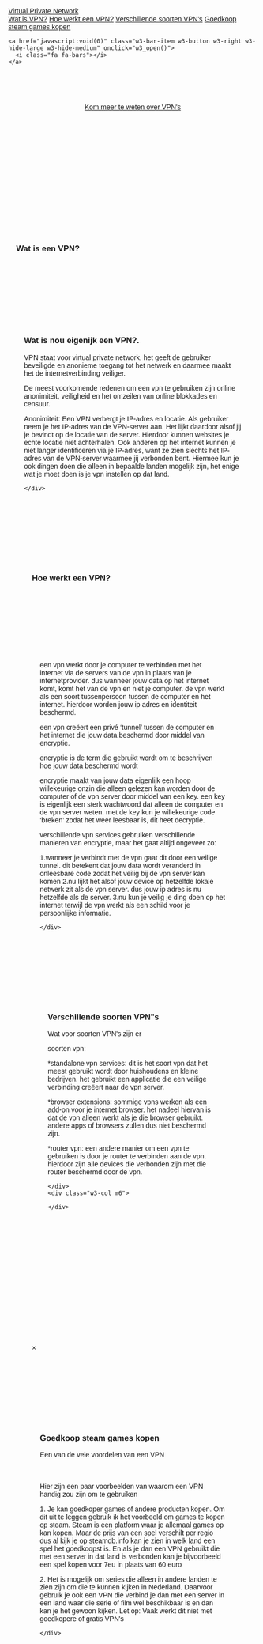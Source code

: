 

<html>
<title>VPN</title>
<meta charset="UTF-8">
<meta name="viewport" content="width=device-width, initial-scale=1">
<link rel="stylesheet" href="https://www.w3schools.com/w3css/4/w3.css">
<link rel="stylesheet" href="https://fonts.googleapis.com/css?family=Raleway">
<link rel="stylesheet" href="https://cdnjs.cloudflare.com/ajax/libs/font-awesome/4.7.0/css/font-awesome.min.css">
<style>
body,h1,h2,h3,h4,h5,h6 {font-family: "Raleway", sans-serif}

body, html {
  height: 100%;
  line-height: 1.8;
}

/* Full height image header */
.bgimg-1 {
  background-position: center;
  background-size: cover;
  background-image: url("/w3images/mac.jpg");
  min-height: 100%;
}

.w3-bar .w3-button {
  padding: 16px;
}
</style>
<body>


<div class="w3-top">
  <div class="w3-bar w3-white w3-card" id="myNavbar">
    <a href="#home" class="w3-bar-item w3-button w3-wide">Virtual Private Network</a>
    <!-- Right-sided navbar links -->
    <div class="w3-right w3-hide-small">
      <a href="#about" class="w3-bar-item w3-button">Wat is VPN?</a>
      <a href="#team" class="w3-bar-item w3-button"> Hoe werkt een VPN?</a>
      <a href="#work" class="w3-bar-item w3-button"> Verschillende soorten VPN's</a>
      <a href="#contact" class="w3-bar-item w3-button">Goedkoop steam games kopen</a>
    </div>
  

    <a href="javascript:void(0)" class="w3-bar-item w3-button w3-right w3-hide-large w3-hide-medium" onclick="w3_open()">
      <i class="fa fa-bars"></i>
    </a>
  </div>
</div>

<!-- Sidebar on small screens when clicking the menu icon -->
<nav class="w3-sidebar w3-bar-block w3-black w3-card w3-animate-left w3-hide-medium w3-hide-large" style="display:none" id="mySidebar">
  <a href="javascript:void(0)" onclick="w3_close()" class="w3-bar-item w3-button w3-large w3-padding-16">Close ×</a>
  <a href="#about" onclick="w3_close()" class="w3-bar-item w3-button">Wat is VPN?</a>
  <a href="#team" onclick="w3_close()" class="w3-bar-item w3-button">HOe werkt een VPN?</a>
  <a href="#work" onclick="w3_close()" class="w3-bar-item w3-button">Verschillende soorten VPN's</a>
  <a href="#pricing" onclick="w3_close()" class="w3-bar-item w3-button">Goedkoop steam games kopen</a>
  <a href="#contact" onclick="w3_close()" class="w3-bar-item w3-button">USE CODE CONTR0L #AD</a>
</nav>

<!-- Header with full-height image -->
<header class="bgimg-1 w3-display-container w3-grayscale-min" id="home">
  <div class="w3-display-left w3-text-white" style="padding:48px">
    <p><a href="#about" class="w3-button w3-white w3-padding-large w3-large w3-margin-top w3-opacity w3-hover-opacity-off">Kom meer te weten over VPN's</a></p>
  </div> 

</header>

<!-- About Section -->
<div class="w3-container" style="padding:128px 16px" id="about">
  <h3 class="w3-center">Wat is een VPN?</h3>


<!-- Promo Section - "We know design" -->
<div class="w3-container w3-white" style="padding:128px 16px">
  <div class="w3-row-padding">
    <div class="w3-col m6">
      <h3>Wat is nou eigenijk een VPN?.</h3>
      <p>VPN staat voor virtual private network, het geeft de gebruiker beveiligde en anonieme toegang tot het netwerk en daarmee maakt het de internetverbinding veiliger.

De meest voorkomende redenen om een vpn te gebruiken zijn online anonimiteit, veiligheid en het omzeilen van online blokkades en censuur.

Anonimiteit: Een VPN verbergt je IP-adres en locatie. Als gebruiker neem je het IP-adres van de VPN-server aan. Het lijkt daardoor alsof jij je bevindt op de locatie van de server. Hierdoor kunnen websites je echte locatie niet achterhalen. Ook anderen op het internet kunnen je niet langer identificeren via je IP-adres, want ze zien slechts het IP-adres van de VPN-server waarmee jij verbonden bent. Hiermee kun je ook dingen doen die alleen in bepaalde landen mogelijk zijn, het enige wat je moet doen is je vpn instellen op dat land.
 </p>
    </div>
    <div class="w3-col m6">
    
    </div>
  </div>
</div>

<!-- Team Section -->
<div class="w3-container" style="padding:128px 16px" id="team">
  <h3 class="w3-center">Hoe werkt een VPN?</h3>
 <div class="w3-container w3-light-grey" style="padding:128px 16px">
  <div class="w3-row-padding">
    <div class="w3-col m6">
     <p>een vpn werkt door je computer te verbinden met het internet via de servers van de vpn in plaats van je internetprovider. dus wanneer jouw data op het internet komt, komt het van de vpn en niet je computer. de vpn werkt als een soort tussenpersoon tussen de computer en het internet. hierdoor worden jouw ip adres en identiteit beschermd.



een vpn creëert een privé ‘tunnel’ tussen de computer en het internet die jouw data beschermd door middel van encryptie.

encryptie is de term die gebruikt wordt om te beschrijven hoe jouw data beschermd wordt

encryptie maakt van jouw data eigenlijk een hoop willekeurige onzin die alleen gelezen kan worden door de computer of de vpn server door middel van een key. een key is eigenlijk een sterk wachtwoord dat alleen de computer en de vpn server weten. met de key kun je willekeurige code ‘breken’ zodat het weer leesbaar is, dit heet decryptie.

verschillende vpn services gebruiken verschillende manieren van encryptie, maar het gaat altijd ongeveer zo:

1.wanneer je verbindt met de vpn gaat dit door een veilige tunnel. dit betekent dat jouw data wordt veranderd in onleesbare code zodat het veilig bij de vpn server kan komen
2.nu lijkt het alsof jouw device op hetzelfde lokale netwerk zit als de vpn server. dus jouw ip adres is nu hetzelfde als de server.
3.nu kun je veilig je ding doen op het internet terwijl de vpn werkt als een schild voor je persoonlijke informatie.
</p>
    </div>
    <div class="w3-col m6">
    
    </div>
  </div>
</div>

<div class="w3-container" style="padding:128px 16px" id="work">
  <h3 class="w3-center">Verschillende soorten VPN"s</h3>
  <p>Wat voor soorten VPN's zijn er</p>
      <p>soorten vpn:</p>

<p>*standalone vpn services:
dit is het soort vpn dat het meest gebruikt wordt door huishoudens en kleine bedrijven. het gebruikt een applicatie die een veilige verbinding creëert naar de vpn server.</p>

<p>*browser extensions: 
sommige vpns werken als een add-on voor je internet browser. het nadeel hiervan is dat de vpn alleen werkt als je die browser gebruikt. andere apps of browsers zullen dus niet beschermd zijn.</p>

<p>*router vpn:
een andere manier om een vpn te gebruiken is door je router te verbinden aan de vpn. hierdoor zijn alle devices die verbonden zijn met die router beschermd door de vpn.</p>

    </div>
    <div class="w3-col m6">

    </div>
  </div>
</div>


<!-- Modal for full size images on click-->
<div id="modal01" class="w3-modal w3-black" onclick="this.style.display='none'">
  <span class="w3-button w3-xxlarge w3-black w3-padding-large w3-display-topright" title="Close Modal Image">×</span>
  <div class="w3-modal-content w3-animate-zoom w3-center w3-transparent w3-padding-64">
    <img id="img01" class="w3-image">
    <p id="caption" class="w3-opacity w3-large"></p>
  </div>
</div>


<!-- Contact Section -->
<div class="w3-container w3-light-grey" style="padding:128px 16px" id="contact">
  <h3 class="w3-center">Goedkoop steam games kopen</h3>
  <p class="w3-center w3-large">Een van de vele voordelen van een VPN</p>
  <div style="margin-top:48px">
 <p>Hier zijn een paar voorbeelden van waarom een VPN handig zou zijn om te gebruiken</p>
<p>1. Je kan goedkoper games of andere producten kopen. Om dit uit te leggen gebruik ik het voorbeeld om games te kopen op steam. Steam is een platform waar je allemaal games op kan kopen. Maar de prijs van een spel verschilt per regio dus al kijk je op steamdb.info kan je zien in welk land een spel het goedkoopst is. En als je dan een VPN gebruikt die met een server in dat land is verbonden kan je bijvoorbeeld een spel kopen voor 7eu in plaats van 60 euro</p>
<p>2. Het is mogelijk om series die alleen in andere landen te zien zijn om die te kunnen kijken in Nederland. Daarvoor gebruik je ook een VPN die verbind je dan met een server in een land waar die serie of film wel beschikbaar is en dan kan je het gewoon kijken. Let op: Vaak werkt dit niet met goedkopere of gratis VPN's</p>
     
    </div>
  </div>



 
<script>
// Modal Image Gallery
function onClick(element) {
  document.getElementById("img01").src = element.src;
  document.getElementById("modal01").style.display = "block";
  var captionText = document.getElementById("caption");
  captionText.innerHTML = element.alt;
}


// Toggle between showing and hiding the sidebar when clicking the menu icon
var mySidebar = document.getElementById("mySidebar");

function w3_open() {
  if (mySidebar.style.display === 'block') {
    mySidebar.style.display = 'none';
  } else {
    mySidebar.style.display = 'block';
  }
}

// Close the sidebar with the close button
function w3_close() {
    mySidebar.style.display = "none";
}
</script>

</body>
</html>
